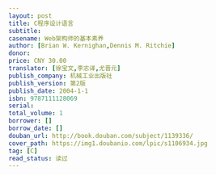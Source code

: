 ```yaml
---
layout: post
title: C程序设计语言
subtitle: 
casename: Web架构师的基本素养
author: [Brian W. Kernighan,Dennis M. Ritchie]
donor: 
price: CNY 30.00
translator: [徐宝文,李志译,尤晋元]
publish_company: 机械工业出版社
publish_version: 第2版
publish_date: 2004-1-1
isbn: 9787111128069
serial: 
total_volume: 1
borrower: []
borrow_date: []
douban_url: http://book.douban.com/subject/1139336/
cover_path: https://img1.doubanio.com/lpic/s1106934.jpg
tag: [C]
read_status: 读过
---
```

